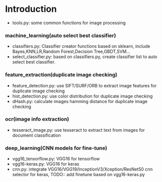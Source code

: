 # Introduction

* tools.py: some common functions for image processing

### machine_learning(auto select best classifier) 
* classifiers.py: Classifier creator functions based on sklearn, include Bayes,KNN,LR,Random Forest,Decision Tree,GBDT,SVM...
* select_classifier.py: based on classifiers.py, create classifier list to auto select best classifier.

### feature_extraction(duplicate image checking) 

* feature_detection.py: use SIFT/SURF/ORB to extract image features for duplicate image checking
* hist_detection.py: use color distribution for duplicate image checking
* dHash.py: calculate images hamming distance for duplicate image checking

### ocr(image info extraction) 
* tesseract_image.py: use tesseract to extract text from images for document classification

### deep_learning(CNN models for fine-tune)
* vgg16_tensorflow.py: VGG16 for tensorflow
* vgg16-keras.py: VGG16 for keras
* cnn.py: integrate VGG16/VGG19/InceptionV3/Xception/ResNet50 cnn selector for keras, TODO:: add finetune based on vgg16-keras.py

